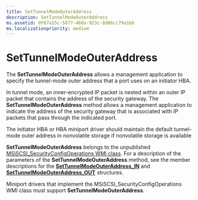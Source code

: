 ```yaml
---
title: SetTunnelModeOuterAddress
description: SetTunnelModeOuterAddress
ms.assetid: 0f67a15c-5077-460a-923c-8d86cc79a1bb
ms.localizationpriority: medium
---
```


# SetTunnelModeOuterAddress


The **SetTunnelModeOuterAddress** allows a management application to specify the tunnel-mode outer address that a port uses on an initiator HBA.

In tunnel mode, an inner-encrypted IP packet is nested within an outer IP packet that contains the address of the security gateway. The **SetTunnelModeOuterAddress** method allows a management application to indicate the address of the security gateway that is associated with IP packets that pass through the indicated port.

The initiator HBA or HBA miniport driver should maintain the default tunnel-mode outer address in nonvolatile storage if nonvolatile storage is available

**SetTunnelModeOuterAddress** belongs to the unpublished [MSiSCSI\_SecurityConfigOperations WMI class](msiscsi-securityconfigoperations-wmi-class.md). For a description of the parameters of the **SetTunnelModeOuterAddress** method, see the member descriptions for the [**SetTunnelModeOuterAddress\_IN**](https://msdn.microsoft.com/library/windows/hardware/ff566187) and [**SetTunnelModeOuterAddress\_OUT**](https://msdn.microsoft.com/library/windows/hardware/ff566190) structures.

Miniport drivers that implement the MSiSCSI\_SecurityConfigOperations WMI class must support **SetTunnelModeOuterAddress**.

 

 





